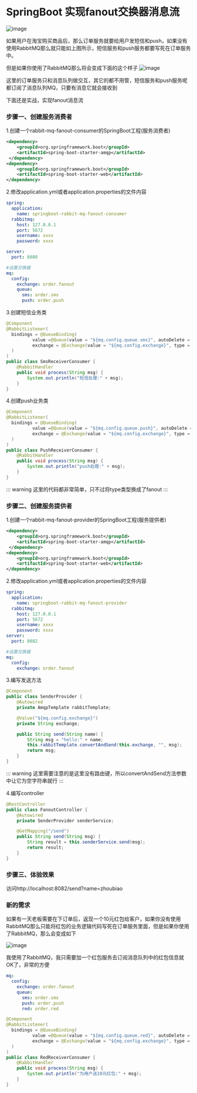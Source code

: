 # SpringBoot 实现fanout交换器消息流

![image](/rmq/rmq-fanout-1.png)

如果用户在淘宝购买商品后，那么订单服务就要给用户发短信和push，如果没有使用RabbitMQ那么就只能如上图所示，短信服务和push服务都要写死在订单服务中。

但是如果你使用了RabbitMQ那么将会变成下面的这个样子
![image](/rmq/rmq-fanout-2.png)

这里的订单服务只和消息队列做交互，其它的都不用管，短信服务和push服务呢都订阅了消息队列MQ，只要有消息它就会接收到

下面还是实战，实现fanout消息流

### 步骤一、创建服务消费者
1.创建一个rabbit-mq-fanout-consumer的SpringBoot工程(服务消费者)

```xml
<dependency>
    <groupId>org.springframework.boot</groupId>
    <artifactId>spring-boot-starter-amqp</artifactId>
 </dependency>
<dependency>
    <groupId>org.springframework.boot</groupId>
    <artifactId>spring-boot-starter-web</artifactId>
</dependency>
```
2.修改application.yml或者application.properties的文件内容

```yml
spring:
  application:
    name: springboot-rabbit-mq-fanout-consumer
  rabbitmq:
    host: 127.0.0.1
    port: 5672
    username: xxxx
    password: xxxx

server:
  port: 8080

#设置交换器
mq:
  config:
    exchange: order.fanout
    queue:
      sms: order.sms
      push: order.push
```

3.创建短信业务类
```java
@Component
@RabbitListener(
  bindings = @QueueBinding(
          value =@Queue(value = "${mq.config.queue.sms}", autoDelete = "true"),
          exchange = @Exchange(value = "${mq.config.exchange}", type = ExchangeTypes.FANOUT)
  )
)
public class SmsReceiverConsumer {
    @RabbitHandler
    public void process(String msg) {
        System.out.println("短信处理:" + msg);
    }
}
```

4.创建push业务类
```java
@Component
@RabbitListener(
  bindings = @QueueBinding(
          value =@Queue(value = "${mq.config.queue.push}", autoDelete = "true"),
          exchange = @Exchange(value = "${mq.config.exchange}", type = ExchangeTypes.FANOUT)
  )
)
public class PushReceiverConsumer {
    @RabbitHandler
    public void process(String msg) {
        System.out.println("push处理:" + msg);
    }
}
```

::: warning
这里的代码都非常简单，只不过将type类型换成了fanout
:::

### 步骤二、创建服务提供者
1.创建一个rabbit-mq-fanout-provider的SpringBoot工程(服务提供者)
```xml
<dependency>
    <groupId>org.springframework.boot</groupId>
    <artifactId>spring-boot-starter-amqp</artifactId>
 </dependency>
<dependency>
    <groupId>org.springframework.boot</groupId>
    <artifactId>spring-boot-starter-web</artifactId>
</dependency>
```

2.修改application.yml或者application.properties的文件内容

```yml
spring:
  application:
    name: springboot-rabbit-mq-fanout-provider
  rabbitmq:
    host: 127.0.0.1
    port: 5672
    username: xxxx
    password: xxxx
server:
  port: 8082

#设置交换器
mq:
  config:
    exchange: order.fanout
```

3.编写发送方法
```java
@Component
public class SenderProvider {
    @Autowired
    private AmqpTemplate rabbitTemplate;

    @Value("${mq.config.exchange}")
    private String exchange;

    public String send(String name) {
        String msg = "hello:" + name;
        this.rabbitTemplate.convertAndSend(this.exchange, "", msg);
        return msg;
    }
}
```

::: warning
这里需要注意的是这里没有路由键，所以convertAndSend方法参数中让它为空字符串就行
:::

4.编写controller
```java
@RestController
public class FanoutController {
    @Autowired
    private SenderProvider senderService;

    @GetMapping("/send")
    public String send(String msg) {
        String result = this.senderService.send(msg);
        return result;
    }
}
```

### 步骤三、体验效果
访问http://localhost:8082/send?name=zhoubiao

### 新的需求
如果有一天老板需要在下订单后，返现一个10元红包给客户，如果你没有使用RabbitMQ那么只能将红包的业务逻辑代码写死在订单服务里面，但是如果你使用了RabbitMQ，那么会变成如下

![image](/rmq/rmq-fanout-3.png)

我使用了RabbitMQ，我只需要加一个红包服务去订阅消息队列中的红包信息就OK了，非常的方便

```yml
mq:
  config:
    exchange: order.fanout
    queue:
      sms: order.sms
      push: order.push
      red: order.red
```

```java
@Component
@RabbitListener(
  bindings = @QueueBinding(
          value =@Queue(value = "${mq.config.queue.red}", autoDelete = "true"),
          exchange = @Exchange(value = "${mq.config.exchange}", type = ExchangeTypes.FANOUT)
  )
)
public class RedReceiverConsumer {
    @RabbitHandler
    public void process(String msg) {
        System.out.println("为用户送10元红包:" + msg);
    }
}
```



